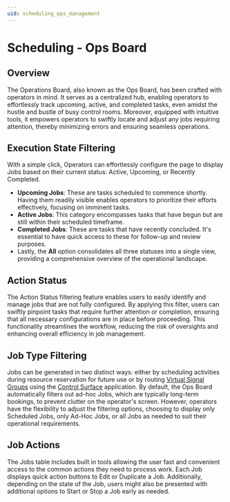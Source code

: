 ```yaml
---
uid: scheduling_ops_management
---
```


# Scheduling - Ops Board

## Overview

The Operations Board, also known as the Ops Board, has been crafted with operators in mind. It serves as a centralized hub, enabling operators to effortlessly track upcoming, active, and completed tasks, even amidst the hustle and bustle of busy control rooms. Moreover, equipped with intuitive tools, it empowers operators to swiftly locate and adjust any jobs requiring attention, thereby minimizing errors and ensuring seamless operations.

## Execution State Filtering

With a simple click, Operators can effortlessly configure the page to display Jobs based on their current status: Active, Upcoming, or Recently Completed.

- **Upcoming Jobs**: These are tasks scheduled to commence shortly. Having them readily visible enables operators to prioritize their efforts effectively, focusing on imminent tasks.
- **Active Jobs**: This category encompasses tasks that have begun but are still within their scheduled timeframe.
- **Completed Jobs**: These are tasks that have recently concluded. It's essential to have quick access to these for follow-up and review purposes.
- Lastly, the **All** option consolidates all three statuses into a single view, providing a comprehensive overview of the operational landscape.

## Action Status

The Action Status filtering feature enables users to easily identify and manage jobs that are not fully configured. By applying this filter, users can swiftly pinpoint tasks that require further attention or completion, ensuring that all necessary configurations are in place before proceeding. This functionality streamlines the workflow, reducing the risk of oversights and enhancing overall efficiency in job management.

## Job Type Filtering

Jobs can be generated in two distinct ways: either by scheduling activities during resource reservation for future use or by routing [Virtual Signal Groups](xref:virtual_signal_groups_app) using the [Control Surface](xref:control_surface_app) application. By default, the Ops Board automatically filters out ad-hoc Jobs, which are typically long-term bookings, to prevent clutter on the operator's screen. However, operators have the flexibility to adjust the filtering options, choosing to display only Scheduled Jobs, only Ad-Hoc Jobs, or all Jobs as needed to suit their operational requirements.

## Job Actions

The Jobs table includes built in tools allowing the user fast and convenient access to the common actions they need to process work. Each Job displays quick action buttons to Edit or Duplicate a Job. Additionally, depending on the state of the Job, users might also be presented with additional options to Start or Stop a Job early as needed.
